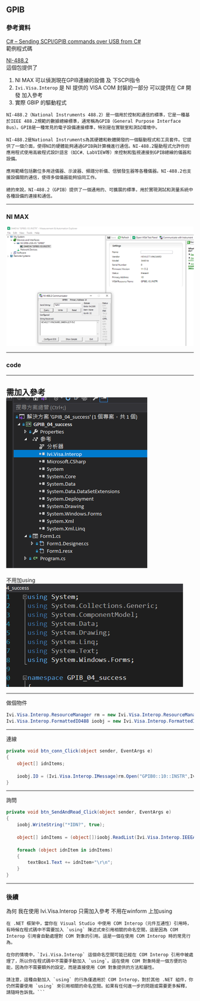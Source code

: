## GPIB

### 參考資料  

[C# – Sending SCPI/GPIB commands over USB from C#](https://itecnote.com/tecnote/c-sending-scpi-gpib-commands-over-usb-from-c/)  
範例程式碼

[NI-488.2](https://www.ni.com/zh-tw/support/downloads/drivers/download.ni-488-2.html#484357)  
這個包提供了 
1. NI MAX  可以偵測現在GPIB連線的設備 及 下SCPI指令
2. `Ivi.Visa.Interop` 是 NI 提供的 VISA COM 封裝的一部分 可以提供在 C# 開發 加入參考
3. 實際 GBIP 的驅動程式
  

```
NI-488.2（National Instruments 488.2）是一個用於控制和通信的標準，它是一種基於IEEE 488.2規範的數據總線標準，通常稱為GPIB（General Purpose Interface Bus）。GPIB是一種常見的電子設備連接標準，特別是在實驗室和測試環境中。

NI-488.2是National Instruments為其硬體和軟體開發的一個驅動程式和工具套件。它提供了一個介面，使得NI的硬體能夠通過GPIB與計算機進行通信。NI-488.2驅動程式允許你的應用程式使用高級程式設計語言（如C#、LabVIEW等）來控制和監視連接到GPIB總線的儀器和設備。

應用範疇包括數位多用途儀器、示波器、頻譜分析儀、信號發生器等各種儀器。NI-488.2也支援設備間的通信，使得多個儀器能夠協同工作。

總的來說，NI-488.2（GPIB）提供了一個通用的、可擴展的標準，用於實現測試和測量系統中各種設備的連接和通信。
```
  

---
### NI MAX  
![how use NI MAX](/GPIB/NImax_how_use.PNG)

---
### code  

---
需加入參考  
![方案總管](/GPIB/方案總管.PNG)  
---
不用加using  
![不用加using](/GPIB/using.PNG)  
  
---
做個物件
```csharp
Ivi.Visa.Interop.ResourceManager rm = new Ivi.Visa.Interop.ResourceManager();
Ivi.Visa.Interop.FormattedIO488 ioobj = new Ivi.Visa.Interop.FormattedIO488();
```

---
連線
```csharp
private void btn_conn_Click(object sender, EventArgs e)
{
    object[] idnItems;

    ioobj.IO = (Ivi.Visa.Interop.IMessage)rm.Open("GPIB0::10::INSTR",Ivi.Visa.Interop.AccessMode.NO_LOCK, 0, "");
}
```
---
詢問
```csharp
private void btn_SendAndRead_Click(object sender, EventArgs e)
{
    ioobj.WriteString("*IDN?", true);

    object[] idnItems = (object[])ioobj.ReadList(Ivi.Visa.Interop.IEEEASCIIType.ASCIIType_Any, ",");

    foreach (object idnItem in idnItems)
    {
        textBox1.Text += idnItem+"\r\n";
    }
}
```

---
### 後續  
為何  我在使用  Ivi.Visa.Interop  只需加入參考  不用在winform 上加using

```
在 .NET 框架中，當你在 Visual Studio 中使用 COM Interop（元件互通性）引用時，有時候在程式碼中不需要加入 `using` 陳述式來引用相關的命名空間，這是因為 COM Interop 引用會自動處理對 COM 對象的引用。這是一個在使用 COM Interop 時的常見行為。

在你的情境中，`Ivi.Visa.Interop` 這個命名空間可能已經在 COM Interop 引用中被處理了，所以你在程式碼中不需要手動加入 `using`。這在使用 COM 對象時是一個方便的功能，因為你不需要額外的設定，而是直接使用 COM 對象提供的方法和屬性。

請注意，這種自動加入 `using` 的行為僅適用於 COM Interop，對於其他 .NET 組件，你仍然需要使用 `using` 來引用相關的命名空間。如果有任何進一步的問題或需要更多解釋，請隨時告訴我。```